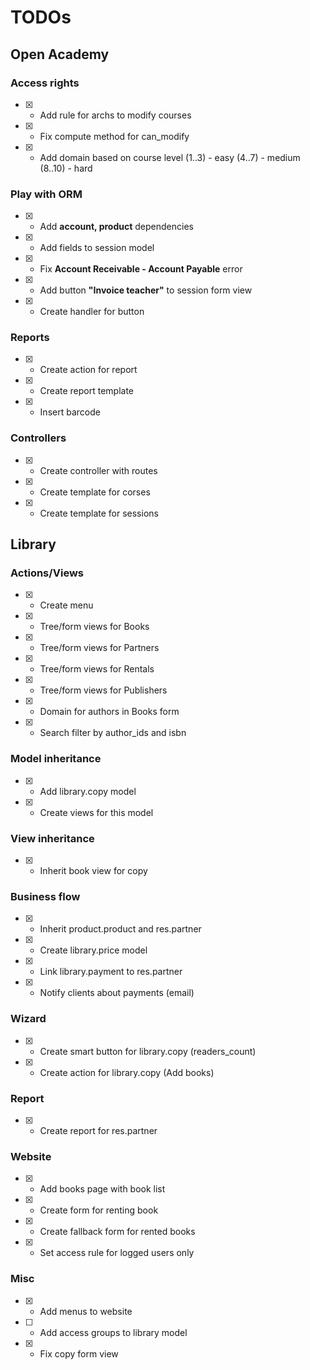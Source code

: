 # TODOs

## Open Academy
### Access rights
- [x] - Add rule for archs to modify courses
- [x] - Fix compute method for can_modify
- [x] - Add domain based on course level (1..3) - easy (4..7) - medium (8..10) - hard

### Play with ORM
- [x] - Add **account, product** dependencies
- [x] - Add fields to session model
- [x] - Fix **Account Receivable - Account Payable** error
- [x] - Add button **"Invoice teacher"** to session form view
- [x] - Create handler for button

### Reports
- [x] - Create action for report
- [x] - Create report template
- [x] - Insert barcode

### Controllers
- [x] - Create controller with routes
- [x] - Create template for corses
- [x] - Create template for sessions

## Library
### Actions/Views
- [x] - Create menu
- [x] - Tree/form views for Books
- [x] - Tree/form views for Partners
- [x] - Tree/form views for Rentals
- [x] - Tree/form views for Publishers
- [x] - Domain for authors in Books form
- [x] - Search filter by author_ids and isbn

### Model inheritance
- [x] - Add library.copy model
- [x] - Create views for this model

### View inheritance
- [x] - Inherit book view for copy

### Business flow
- [x] - Inherit product.product and res.partner
- [x] - Create library.price model
- [x] - Link library.payment to res.partner
- [x] - Notify clients about payments (email)

### Wizard
- [x] - Create smart button for library.copy (readers_count)
- [x] - Create action for library.copy (Add books)

### Report
- [x] - Create report for res.partner

### Website
- [x] - Add books page with book list
- [x] - Create form for renting book
- [x] - Create fallback form for rented books
- [x] - Set access rule for logged users only

### Misc
- [x] - Add menus to website
- [ ] - Add access groups to library model
- [x] - Fix copy form view